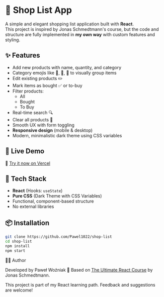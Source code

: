 # 🛒 Shop List App

A simple and elegant shopping list application built with **React**.  
This project is inspired by Jonas Schmedtmann's course, but the code and structure are fully implemented in **my own way** with custom features and styling.

## ✨ Features

- Add new products with name, quantity, and category
- Category emojis like 🥦, 🍪, 🧽 to visually group items
- Edit existing products ✏️
- Mark items as bought ✅ or to-buy
- Filter products:
  - All
  - Bought
  - To Buy
- Real-time search 🔍
- Clear all products 🧹
- Smooth UX with form toggling
- **Responsive design** (mobile & desktop)
- Modern, minimalistic dark theme using CSS variables

## 🚀 Live Demo

🔗 [Try it now on Vercel](https://shop-list-pawel1022.vercel.app/)

## 🧠 Tech Stack

- **React** (Hooks: `useState`)
- **Pure CSS** (Dark Theme with CSS Variables)
- Functional, component-based structure
- No external libraries

## 📦 Installation

```bash
git clone https://github.com/Pawel1022/shop-list
cd shop-list
npm install
npm start

```

🙋‍♂️ Author

Developed by Paweł Woźniak
🧠 Based on [The Ultimate React Course](https://www.udemy.com/course/the-ultimate-react-course/) by Jonas Schmedtmann.

This project is part of my React learning path. Feedback and suggestions are welcome!
